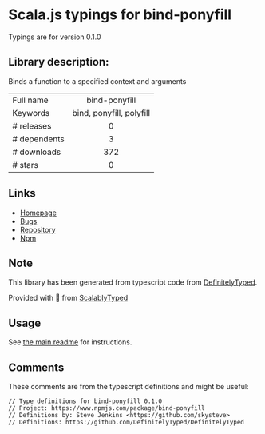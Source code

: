 
# Scala.js typings for bind-ponyfill

Typings are for version 0.1.0

## Library description:
Binds a function to a specified context and arguments

|                    |                 |
| ------------------ | :-------------: |
| Full name          | bind-ponyfill |
| Keywords           | bind, ponyfill, polyfill |
| # releases         | 0 |
| # dependents       | 3 |
| # downloads        | 372 |
| # stars            | 0 |

## Links
- [Homepage](https://github.com/zkochan/bind-ponyfill#readme)
- [Bugs](https://github.com/zkochan/bind-ponyfill/issues)
- [Repository](https://github.com/zkochan/bind-ponyfill)
- [Npm](https://www.npmjs.com/package/bind-ponyfill)
    


## Note
This library has been generated from typescript code from [DefinitelyTyped](https://definitelytyped.org).

Provided with :purple_heart: from [ScalablyTyped](https://github.com/oyvindberg/ScalablyTyped)

## Usage
See [the main readme](../../readme.md) for instructions.

## Comments

These comments are from the typescript definitions and might be useful:
```
// Type definitions for bind-ponyfill 0.1.0
// Project: https://www.npmjs.com/package/bind-ponyfill
// Definitions by: Steve Jenkins <https://github.com/skysteve>
// Definitions: https://github.com/DefinitelyTyped/DefinitelyTyped

```

